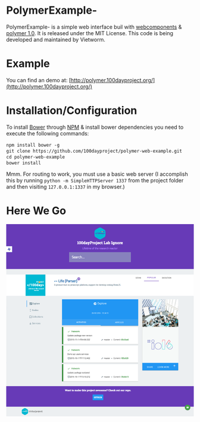 # PolymerExample-

PolymerExample- is a simple web interface buil with [webcomponents](http://webcomponents.org/) & [polymer 1.0](https://www.polymer-project.org/1.0/). It is released under the MIT License. This code is being developed and maintained by Vietworm.

# Example

You can find an demo at: [http://polymer.100dayproject.org/](http://polymer.100dayproject.org/)

# Installation/Configuration

To install [Bower](http://bower.io/) through [NPM](https://www.npmjs.com/) & install bower dependencies you need to execute the following commands:

```
npm install bower -g
git clone https://github.com/100dayproject/polymer-web-example.git
cd polymer-web-example
bower install
```
Mmm. For routing to work, you must use a basic web server (I accomplish this by running `python -m SimpleHTTPServer 1337` from the project folder and then visiting `127.0.0.1:1337` in my browser.)

# Here We Go

![](https://raw.githubusercontent.com/100dayproject/polymer-web-example/master/screencapture-v1.png)
